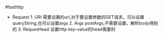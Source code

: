 
#fasthttp
* Request 
		1. URI 需要设置的url,对于要设置参数的GET请求，可以设置queryString,也可以设置args
		2. Args postArgs,不需要设置，解析body得到的
		3. RequesHead 设置http key-value的head需要的
